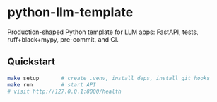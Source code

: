 # python-llm-template

Production-shaped Python template for LLM apps: FastAPI, tests, ruff+black+mypy, pre-commit, and CI.

## Quickstart
```bash
make setup       # create .venv, install deps, install git hooks
make run         # start API
# visit http://127.0.0.1:8000/health
